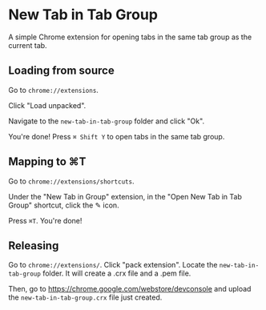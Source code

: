 # New Tab in Tab Group

A simple Chrome extension for opening tabs in the same tab group as the current tab.

## Loading from source

Go to `chrome://extensions`.

Click "Load unpacked".

Navigate to the `new-tab-in-tab-group` folder and click "Ok".

You're done! Press `⌘ Shift Y` to open tabs in the same tab group.

## Mapping to ⌘T

Go to `chrome://extensions/shortcuts`.

Under the "New Tab in Group" extension, in the "Open New Tab in Tab Group" shortcut, click the ✎ icon.

Press `⌘T`. You're done!

## Releasing

Go to `chrome://extensions/`.
Click "pack extension".
Locate the `new-tab-in-tab-group` folder. It will create a .crx file and a .pem file.

Then, go to https://chrome.google.com/webstore/devconsole and upload the `new-tab-in-tab-group.crx` file just created.
